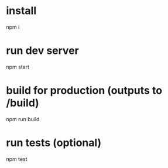  # install
npm i

# run dev server
npm start

# build for production (outputs to /build)
npm run build

# run tests (optional)
npm test

 